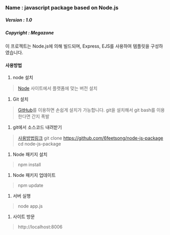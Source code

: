 ### Name : javascript package based on Node.js
##### Version : 1.0
##### Copyright : Megazone
 
이 프로젝트는 Node.js에 의해 빌드되며, 
Express, EJS를 사용하여 템플릿을 구성하였습니다.

#### 사용방법
1. node 설치
>[Node](http://nodejs.org/) 사이트에서 플랫폼에 맞는 버전 설치

1. Git 설치
>[GitHub](https://github.com/)를 이용하면 손쉽게 설치가 가능합니다.
>git을 설치해서 git bash를 이용한다면 간지 폭발

1. git에서 소스코드 내려받기
>[사용방법링크](http://rogerdudler.github.io/git-guide/index.ko.html)
>git clone https://github.com/6feetsong/node-js-package
>cd node-js-package

1. Node 패키지 설치
>npm install

1. Node 패키지 업데이트
>npm update

1. 서버 실행
>node app.js

1. 사이트 방문
>http://localhost:8006